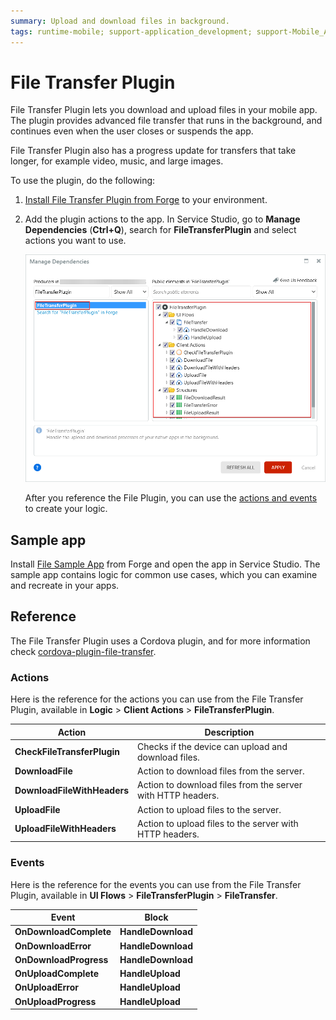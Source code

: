 ```yaml
---
summary: Upload and download files in background.
tags: runtime-mobile; support-application_development; support-Mobile_Apps;
---
```


# File Transfer Plugin

File Transfer Plugin lets you download and upload files in your mobile app. The plugin provides advanced file transfer that runs in the background, and continues even when the user closes or suspends the app.

File Transfer Plugin also has a progress update for transfers that take longer, for example video, music, and large images.

To use the plugin, do the following:

1. [Install File Transfer Plugin from Forge](https://www.outsystems.com/forge/component-overview/1409/file-transfer-plugin) to your environment. 

2. Add the plugin actions to the app. In Service Studio, go to **Manage Dependencies** (**Ctrl+Q**), search for **FileTransferPlugin** and select actions you want to use.

    ![Adding File Plugin to the app](images/reference-file-transfer-plugin-ss.png?width=700)

    After you reference the File Plugin, you can use the [actions and events](#reference) to create your logic.

## Sample app

Install [File Sample App](https://www.outsystems.com/forge/component-overview/10011/file-sample-app) from Forge and open the app in Service Studio. The sample app contains logic for common use cases, which you can examine and recreate in your apps.

## Reference

The File Transfer Plugin uses a Cordova plugin, and for more information check [cordova-plugin-file-transfer](https://github.com/apache/cordova-plugin-file-transfer).

### Actions

Here is the reference for the actions you can use from the File Transfer Plugin, available in **Logic** > **Client Actions** > **FileTransferPlugin**.

| Action                      | Description                                                 |
| --------------------------- | ----------------------------------------------------------- |
| **CheckFileTransferPlugin** | Checks if the device can upload and download files.         |
| **DownloadFile**            | Action to download files from the server.                   |
| **DownloadFileWithHeaders** | Action to download files from the server with HTTP headers. |
| **UploadFile**              | Action to upload files to the server.                       |
| **UploadFileWithHeaders**   | Action to upload files to the server with HTTP headers.     |

### Events

Here is the reference for the events you can use from the File Transfer Plugin, available in **UI Flows** > **FileTransferPlugin** > **FileTransfer**.

| Event                  | Block              |
| ---------------------- | ------------------ |
| **OnDownloadComplete** | **HandleDownload** |
| **OnDownloadError**    | **HandleDownload** |
| **OnDownloadProgress** | **HandleDownload** |
| **OnUploadComplete**   | **HandleUpload**   |
| **OnUploadError**      | **HandleUpload**   |
| **OnUploadProgress**   | **HandleUpload**   |